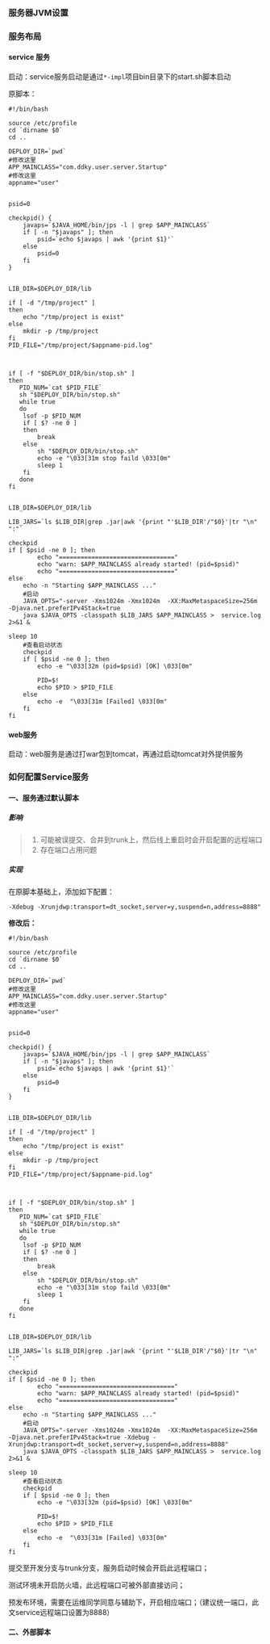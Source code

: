 ### 服务器JVM设置

### 服务布局

#### service 服务

启动：service服务启动是通过`*-impl`项目bin目录下的start.sh脚本启动

原脚本：

    #!/bin/bash

    source /etc/profile
    cd `dirname $0`
    cd ..

    DEPLOY_DIR=`pwd`
    #修改这里
    APP_MAINCLASS="com.ddky.user.server.Startup"
    #修改这里
    appname="user"


    psid=0

    checkpid() {  
        javaps=`$JAVA_HOME/bin/jps -l | grep $APP_MAINCLASS`  
        if [ -n "$javaps" ]; then  
            psid=`echo $javaps | awk '{print $1}'`  
        else  
            psid=0  
        fi  
    }


    LIB_DIR=$DEPLOY_DIR/lib

    if [ -d "/tmp/project" ]
    then
        echo "/tmp/project is exist"
    else
        mkdir -p /tmp/project
    fi
    PID_FILE="/tmp/project/$appname-pid.log"



    if [ -f "$DEPLOY_DIR/bin/stop.sh" ]
    then
       PID_NUM=`cat $PID_FILE`
       sh "$DEPLOY_DIR/bin/stop.sh"
       while true
       do
        lsof -p $PID_NUM
        if [ $? -ne 0 ]
        then
            break
        else
            sh "$DEPLOY_DIR/bin/stop.sh"
            echo -e "\033[31m stop faild \033[0m"
            sleep 1
        fi
       done
    fi


    LIB_DIR=$DEPLOY_DIR/lib

    LIB_JARS=`ls $LIB_DIR|grep .jar|awk '{print "'$LIB_DIR'/"$0}'|tr "\n" ":"`

    checkpid
    if [ $psid -ne 0 ]; then  
            echo "================================"  
            echo "warn: $APP_MAINCLASS already started! (pid=$psid)"  
            echo "================================"  
    else
        echo -n "Starting $APP_MAINCLASS ..." 
        #启动
        JAVA_OPTS="-server -Xms1024m -Xmx1024m  -XX:MaxMetaspaceSize=256m -Djava.net.preferIPv4Stack=true
        java $JAVA_OPTS -classpath $LIB_JARS $APP_MAINCLASS >  service.log 2>&1 &

    sleep 10
        #查看启动状态
        checkpid
        if [ $psid -ne 0 ]; then  
            echo -e "\033[32m (pid=$psid) [OK] \033[0m"  

            PID=$!
            echo $PID > $PID_FILE
        else  
            echo -e  "\033[31m [Failed] \033[0m"  
        fi
    fi

#### web服务

启动：web服务是通过打war包到tomcat，再通过启动tomcat对外提供服务

### 如何配置Service服务

#### 一、服务通过默认脚本

##### 影响

> 1. 可能被误提交、合并到trunk上，然后线上重启时会开启配置的远程端口
> 2. 存在端口占用问题

##### 实现

在原脚本基础上，添加如下配置：

```
-Xdebug -Xrunjdwp:transport=dt_socket,server=y,suspend=n,address=8888"
```

**修改后：**

    #!/bin/bash

    source /etc/profile
    cd `dirname $0`
    cd ..

    DEPLOY_DIR=`pwd`
    #修改这里
    APP_MAINCLASS="com.ddky.user.server.Startup"
    #修改这里
    appname="user"


    psid=0

    checkpid() {  
        javaps=`$JAVA_HOME/bin/jps -l | grep $APP_MAINCLASS`  
        if [ -n "$javaps" ]; then  
            psid=`echo $javaps | awk '{print $1}'`  
        else  
            psid=0  
        fi  
    }


    LIB_DIR=$DEPLOY_DIR/lib

    if [ -d "/tmp/project" ]
    then
    	echo "/tmp/project is exist"
    else
    	mkdir -p /tmp/project
    fi
    PID_FILE="/tmp/project/$appname-pid.log"



    if [ -f "$DEPLOY_DIR/bin/stop.sh" ]
    then
       PID_NUM=`cat $PID_FILE`
       sh "$DEPLOY_DIR/bin/stop.sh"
       while true
       do
    	lsof -p $PID_NUM
    	if [ $? -ne 0 ]
    	then
    	    break
    	else
    		sh "$DEPLOY_DIR/bin/stop.sh"
    		echo -e "\033[31m stop faild \033[0m"
    		sleep 1
    	fi
       done
    fi


    LIB_DIR=$DEPLOY_DIR/lib

    LIB_JARS=`ls $LIB_DIR|grep .jar|awk '{print "'$LIB_DIR'/"$0}'|tr "\n" ":"`

    checkpid
    if [ $psid -ne 0 ]; then  
            echo "================================"  
            echo "warn: $APP_MAINCLASS already started! (pid=$psid)"  
            echo "================================"  
    else
    	echo -n "Starting $APP_MAINCLASS ..." 
    	#启动
    	JAVA_OPTS="-server -Xms1024m -Xmx1024m  -XX:MaxMetaspaceSize=256m -Djava.net.preferIPv4Stack=true -Xdebug -Xrunjdwp:transport=dt_socket,server=y,suspend=n,address=8888"
    	java $JAVA_OPTS -classpath $LIB_JARS $APP_MAINCLASS >  service.log 2>&1 &

    sleep 10
    	#查看启动状态
    	checkpid
        if [ $psid -ne 0 ]; then  
            echo -e "\033[32m (pid=$psid) [OK] \033[0m"  

    		PID=$!
    		echo $PID > $PID_FILE
        else  
            echo -e  "\033[31m [Failed] \033[0m"  
        fi
    fi


提交至开发分支与trunk分支，服务启动时候会开启此远程端口；

测试环境未开启防火墙，此远程端口可被外部直接访问；

预发布环境，需要在运维同学同意与辅助下，开启相应端口；（建议统一端口，此文service远程端口设置为8888）

#### 二、外部脚本



